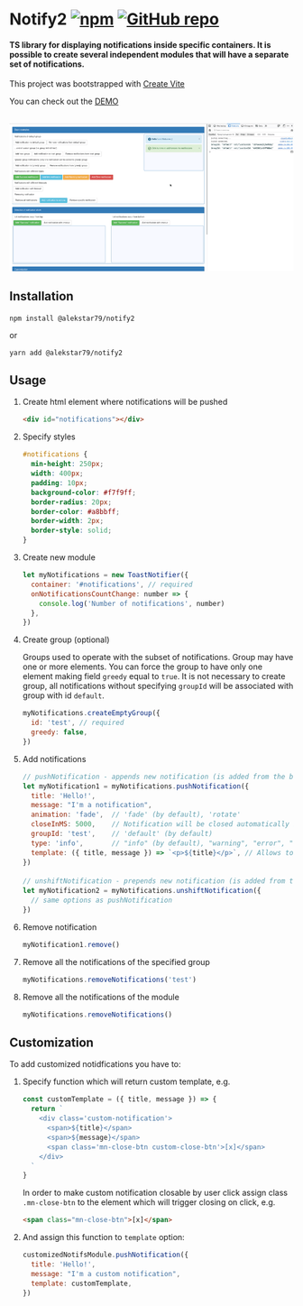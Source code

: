 # Notify2 [![npm](https://img.shields.io/npm/v/@alekstar79/notify2.svg)](https://www.npmjs.com/package/@alekstar79/notify2) [![GitHub repo](https://img.shields.io/badge/github-repo-green.svg?style=flat)](https://github.com/alekstar79/notify2)

#### TS library for displaying notifications inside specific containers. It is possible to create several independent modules that will have a separate set of notifications.

This project was bootstrapped with [Create Vite](https://github.com/vitejs/vite/tree/main/packages/create-vite#readme)

You can check out the [DEMO](https://alekstar79.github.io/notify2)
<br />
<br />

![Visualization of the package's work](review.gif "Notify2")

## <a name="install">Installation</a>

```shell
npm install @alekstar79/notify2
```
or
```shell
yarn add @alekstar79/notify2
```

## <a name="usage">Usage</a>

<ol start="1">
  <li>
Create html element where notifications will be pushed

```html
<div id="notifications"></div>
```

  </li>
  <li>

Specify styles

```css
#notifications {
  min-height: 250px;
  width: 400px;
  padding: 10px;
  background-color: #f7f9ff;
  border-radius: 20px;
  border-color: #a8bbff;
  border-width: 2px;
  border-style: solid;
}
```

  </li>
  <li>

Create new module

```js
let myNotifications = new ToastNotifier({
  container: '#notifications', // required
  onNotificationsCountChange: number => {
    console.log('Number of notifications', number)
  },
})
```

  </li>
  <li>

Create group (optional)

Groups used to operate with the subset of notifications. Group may have one or more elements. You can force the group to have only one element making field `greedy` equal to `true`. It is not necessary to create group, all notifications without specifying `groupId` will be associated with group with id `default`.

```js
myNotifications.createEmptyGroup({
  id: 'test', // required
  greedy: false,
})
```

  </li>
  <li>

Add notifications

```js
// pushNotification - appends new notification (is added from the bottom)
let myNotification1 = myNotifications.pushNotification({
  title: 'Hello!',
  message: "I'm a notification",
  animation: 'fade',  // 'fade' (by default), 'rotate'
  closeInMS: 5000,    // Notification will be closed automatically in specified amount of milliseconds; to prevent notification from closing, just omit this option. It does not close automatically by default.
  groupId: 'test',    // 'default' (by default)
  type: 'info',       // "info" (by default), "warning", "error", "success"
  template: ({ title, message }) => `<p>${title}</p>`, // Allows to create customized notifications. If used, type will be ignored.
})

// unshiftNotification - prepends new notification (is added from the top)
let myNotification2 = myNotifications.unshiftNotification({
  // same options as pushNotification
})
```

  </li>
  <li>

Remove notification

```js
myNotification1.remove()
```

  </li>
  <li>

Remove all the notifications of the specified group

```js
myNotifications.removeNotifications('test')
```

  </li>
  <li>

Remove all the notifications of the module

```js
myNotifications.removeNotifications()
```

  </li>
</ol>

## <a name="customization">Customization</a>

To add customized notidfications you have to:

<ol start="1">
  <li>

Specify function which will return custom template, e.g.

```js
const customTemplate = ({ title, message }) => {
  return `
    <div class='custom-notification'>
      <span>${title}</span>
      <span>${message}</span>
      <span class='mn-close-btn custom-close-btn'>[x]</span>
    </div>
  `
}
```

In order to make custom notification closable by user click assign class `.mn-close-btn` to the element which will trigger closing on click, e.g.

```html
<span class="mn-close-btn">[x]</span>
```

  </li>
  <li>

And assign this function to `template` option:

```js
customizedNotifsModule.pushNotification({
  title: 'Hello!',
  message: "I'm a custom notification",
  template: customTemplate,
})
```

  </li>
</ol>
